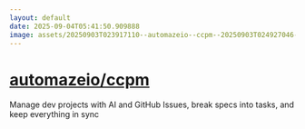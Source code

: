 ```yaml
---
layout: default
date: 2025-09-04T05:41:50.909888
image: assets/20250903T023917110--automazeio--ccpm--20250903T024927046--cropped.png
---
```


# [automazeio/ccpm](https://github.com/automazeio/ccpm)

Manage dev projects with AI and GitHub Issues, break specs into tasks, and keep everything in sync
